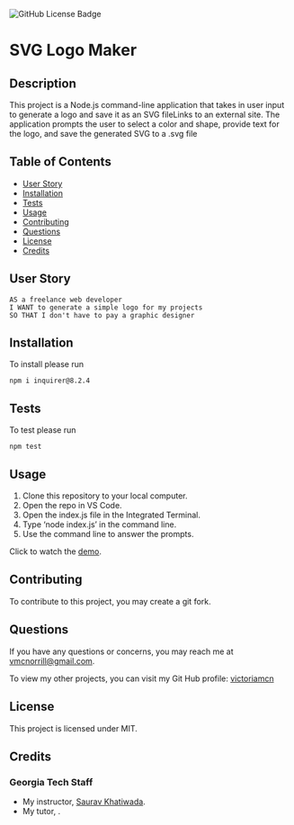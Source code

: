 ![GitHub License Badge](https://img.shields.io/badge/license-MIT-blue.svg)

# SVG Logo Maker

## Description

This project is a Node.js command-line application that takes in user input to generate a logo and save it as an SVG fileLinks to an external site. The application prompts the user to select a color and shape, provide text for the logo, and save the generated SVG to a .svg file

## Table of Contents
- [User Story](#user-story)
- [Installation](#installation)
- [Tests](#tests)
- [Usage](#usage)
- [Contributing](#contributing)
- [Questions](#questions)
- [License](#license)
- [Credits](#credits)

## User Story

```
AS a freelance web developer
I WANT to generate a simple logo for my projects
SO THAT I don't have to pay a graphic designer
```

## Installation

To install please run 
```
npm i inquirer@8.2.4
```

## Tests

To test please run
```
npm test
```

## Usage

1. Clone this repository to your local computer.
2. Open the repo in VS Code.
3. Open the index.js file in the Integrated Terminal.
4. Type ‘node index.js’ in the command line.
5. Use the command line to answer the prompts.

Click to watch the [demo]().

## Contributing

To contribute to this project, you may create a git fork.

## Questions

If you have any questions or concerns, you may reach me at vmcnorrill@gmail.com.

To view my other projects, you can visit my Git Hub profile: [victoriamcn](https://github.com/victoriamcn)


## License

This project is licensed under MIT.

## Credits

### Georgia Tech Staff

- My instructor, [Saurav Khatiwada](https://github.com/khatiwadasaurav).
- My tutor, []().
